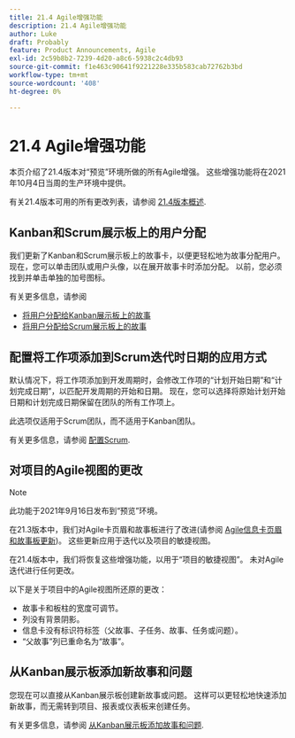 ```yaml
---
title: 21.4 Agile增强功能
description: 21.4 Agile增强功能
author: Luke
draft: Probably
feature: Product Announcements, Agile
exl-id: 2c59b8b2-7239-4d20-a8c6-5938c2c4db93
source-git-commit: f1e463c90641f9221228e335b583cab72762b3bd
workflow-type: tm+mt
source-wordcount: '408'
ht-degree: 0%

---
```


# 21.4 Agile增强功能

本页介绍了21.4版本对“预览”环境所做的所有Agile增强。 这些增强功能将在2021年10月4日当周的生产环境中提供。

有关21.4版本可用的所有更改列表，请参阅 [21.4版本概述](../../../product-announcements/product-releases/21.4-release-activity/21-4-release-overview.md).

## Kanban和Scrum展示板上的用户分配

我们更新了Kanban和Scrum展示板上的故事卡，以便更轻松地为故事分配用户。 现在，您可以单击团队或用户头像，以在展开故事卡时添加分配。 以前，您必须找到并单击单独的加号图标。

有关更多信息，请参阅

* [将用户分配给Kanban展示板上的故事](../../../agile/use-kanban-in-an-agile-team/assign-users-to-a-story.md)
* [将用户分配给Scrum展示板上的故事](../../../agile/use-scrum-in-an-agile-team/scrum-board/assign-users-to-a-story-scrum.md)

## 配置将工作项添加到Scrum迭代时日期的应用方式

默认情况下，将工作项添加到开发周期时，会修改工作项的“计划开始日期”和“计划完成日期”，以匹配开发周期的开始和日期。 现在，您可以选择将原始计划开始日期和计划完成日期保留在团队的所有工作项上。

此选项仅适用于Scrum团队，而不适用于Kanban团队。

有关更多信息，请参阅 [配置Scrum](../../../agile/get-started-with-agile-in-workfront/configure-scrum.md).

## 对项目的Agile视图的更改

>[!NOTE]
>
>此功能于2021年9月16日发布到“预览”环境。

在21.3版本中，我们对Agile卡页眉和故事板进行了改进(请参阅 [Agile信息卡页眉和故事板更新](../../../product-announcements/product-releases/21.3-release-activity/21-3-project-enhancements.md#agile))。 这些更新应用于迭代以及项目的敏捷视图。

在21.4版本中，我们将恢复这些增强功能，以用于“项目的敏捷视图”。 未对Agile迭代进行任何更改。

以下是关于项目中的Agile视图所还原的更改：

* 故事卡和板柱的宽度可调节。
* 列没有背景阴影。
* 信息卡没有标识符标签（父故事、子任务、故事、任务或问题）。
* “父故事”列已重命名为“故事”。

## 从Kanban展示板添加新故事和问题

您现在可以直接从Kanban展示板创建新故事或问题。 这样可以更轻松地快速添加新故事，而无需转到项目、报表或仪表板来创建任务。

有关更多信息，请参阅 [从Kanban展示板添加故事和问题](../../../agile/use-kanban-in-an-agile-team/add-story-from-kanban-board.md).

